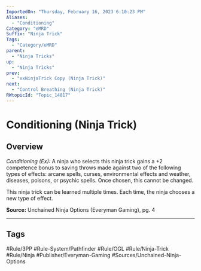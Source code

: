 ```yaml
---
ImportedOn: "Thursday, February 16, 2023 6:10:23 PM"
Aliases:
  - "Conditioning"
Category: "eMRD"
Suffix: "Ninja Trick"
Tags:
  - "Category/eMRD"
parent:
  - "Ninja Tricks"
up:
  - "Ninja Tricks"
prev:
  - "xxNinjaTrick Copy (Ninja Trick)"
next:
  - "Control Breathing (Ninja Trick)"
RWtopicId: "Topic_14817"
---
```

# Conditioning (Ninja Trick)
## Overview
*Conditioning (Ex):* A ninja who selects this ninja trick gains a +2 competence bonus to saving throws made against two of the following types of effects: arcane spells, curses, environmental effects and weather, diseases, poisons, or psychic spells. Once chosen, this cannot be changed.

This ninja trick can be learned multiple times. Each time, the ninja chooses a new type of effect.

**Source:** Unchained Ninja Options (Everyman Gaming), pg. 4


---
## Tags
#Rule/3PP #Rule-System/Pathfinder #Rule/OGL #Rule/Ninja-Trick #Rule/Ninja #Publisher/Everyman-Gaming #Sources/Unchained-Ninja-Options

